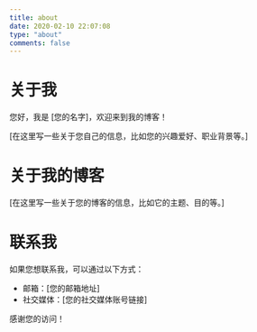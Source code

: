 ```yaml
---
title: about
date: 2020-02-10 22:07:08
type: "about"
comments: false
---
```

# 关于我

您好，我是 [您的名字]，欢迎来到我的博客！

[在这里写一些关于您自己的信息，比如您的兴趣爱好、职业背景等。]

# 关于我的博客

[在这里写一些关于您的博客的信息，比如它的主题、目的等。]

# 联系我

如果您想联系我，可以通过以下方式：

- 邮箱：[您的邮箱地址]
- 社交媒体：[您的社交媒体账号链接]

感谢您的访问！
